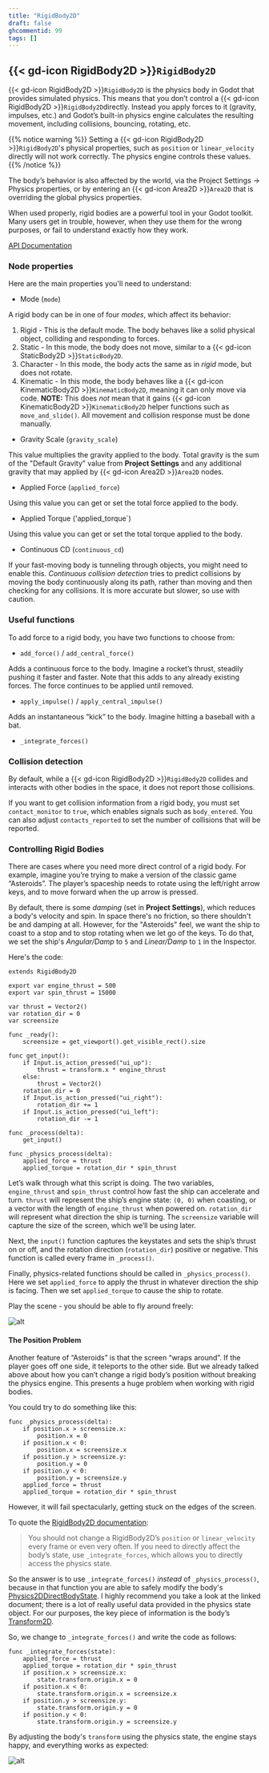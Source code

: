 ```yaml
---
title: "RigidBody2D"
draft: false
ghcommentid: 99
tags: []
---
```


## {{< gd-icon RigidBody2D >}}`RigidBody2D`

{{< gd-icon RigidBody2D >}}`RigidBody2D` is the physics body in Godot that provides simulated physics. This means that you don’t control a {{< gd-icon RigidBody2D >}}`RigidBody2D`directly. Instead you apply forces to it (gravity, impulses, etc.) and Godot’s built-in physics engine calculates the resulting movement, including collisions, bouncing, rotating, etc.

{{% notice warning %}}
Setting a {{< gd-icon RigidBody2D >}}`RigidBody2D`'s physical properties, such as `position` or `linear_velocity` directly will not work correctly. The physics engine controls these values.
{{% /notice %}}

The body’s behavior is also affected by the world, via the Project Settings -> Physics properties, or by entering an {{< gd-icon Area2D >}}`Area2D` that is overriding the global physics properties.

When used properly, rigid bodies are a powerful tool in your Godot toolkit. Many users get in trouble, however, when they use them for the wrong purposes, or fail to understand exactly how they work.

[API Documentation](https://docs.godotengine.org/en/stable/classes/class_rigidbody2d.html)

### Node properties

Here are the main properties you'll need to understand:

* Mode (`mode`)

A rigid body can be in one of four *modes*, which affect its behavior:

1. Rigid - This is the default mode. The body behaves like a solid physical object, colliding and responding to forces.
1. Static - In this mode, the body does not move, similar to a {{< gd-icon StaticBody2D >}}`StaticBody2D`.
1. Character - In this mode, the body acts the same as in *rigid* mode, but does not rotate.
1. Kinematic - In this mode, the body behaves like a {{< gd-icon KinematicBody2D >}}`KinematicBody2D`, meaning it can only move via code. **NOTE:** This does *not* mean that it gains {{< gd-icon KinematicBody2D >}}`KinematicBody2D` helper functions such as `move_and_slide()`. All movement and collision response must be done manually.

* Gravity Scale (`gravity_scale`)

This value multiplies the gravity applied to the body. Total gravity is the sum of the "Default Gravity" value from **Project Settings** and any additional gravity that may applied by {{< gd-icon Area2D >}}`Area2D` nodes.

* Applied Force (`applied_force`)

Using this value you can get or set the total force applied to the body.

* Applied Torque ('applied_torque`)

Using this value you can get or set the total torque applied to the body.

* Continuous CD (`continuous_cd`)

If your fast-moving body is tunneling through objects, you might need to enable this. *Continuous collision detection* tries to predict collisions by moving the body continuously along its path, rather than moving and then checking for any collisions. It is more accurate but slower, so use with caution.

### Useful functions

To add force to a rigid body, you have two functions to choose from:

* `add_force()` / `add_central_force()`

Adds a continuous force to the body. Imagine a rocket’s thrust, steadily pushing it faster and faster. Note that this adds to any already existing forces. The force continues to be applied until removed.

* `apply_impulse()` / `apply_central_impulse()`

Adds an instantaneous “kick” to the body. Imagine hitting a baseball with a bat.

* `_integrate_forces()`


### Collision detection

By default, while a {{< gd-icon RigidBody2D >}}`RigidBody2D` collides and interacts with other bodies in the space, it does not report those collisions.

If you want to get collision information from a rigid body, you must set `contact_monitor` to `true`, which enables signals such as `body_entered`. You can also adjust `contacts_reported` to set the number of collisions that will be reported.

### Controlling Rigid Bodies

There are cases where you need more direct control of a rigid body. For example, imagine you’re trying to make a version of the classic game “Asteroids”. The player’s spaceship needs to rotate using the left/right arrow keys, and to move forward when the up arrow is pressed.

By default, there is some *damping* (set in **Project Settings**), which reduces a body's velocity and spin. In space there's no friction, so there shouldn't be and damping at all. However, for the "Asteroids" feel, we want the ship to coast to a stop and to stop rotating when we let go of the keys. To do that, we set the ship's *Angular/Damp* to `5` and *Linear/Damp* to `1` in the Inspector.

Here's the code:

```gdscript
extends RigidBody2D

export var engine_thrust = 500
export var spin_thrust = 15000

var thrust = Vector2()
var rotation_dir = 0
var screensize

func _ready():
    screensize = get_viewport().get_visible_rect().size

func get_input():
    if Input.is_action_pressed("ui_up"):
        thrust = transform.x * engine_thrust
    else:
        thrust = Vector2()
    rotation_dir = 0
    if Input.is_action_pressed("ui_right"):
        rotation_dir += 1
    if Input.is_action_pressed("ui_left"):
        rotation_dir -= 1

func _process(delta):
    get_input()

func _physics_process(delta):
    applied_force = thrust
    applied_torque = rotation_dir * spin_thrust
```

Let’s walk through what this script is doing. The two variables, `engine_thrust` and `spin_thrust` control how fast the ship can accelerate and turn. `thrust` will represent the ship’s engine state: `(0, 0)` when coasting, or a vector with the length of `engine_thrust` when powered on. `rotation_dir` will represent what direction the ship is turning. The `screensize` variable will capture the size of the screen, which we’ll be using later.

Next, the `input()` function captures the keystates and sets the ship’s thrust on or off, and the rotation direction (`rotation_dir`) positive or negative. This function is called every frame in `_process()`.

Finally, physics-related functions should be called in `_physics_process()`. Here we set `applied_force` to apply the thrust in whatever direction the ship is facing. Then we set `applied_torque` to cause the ship to rotate.

Play the scene - you should be able to fly around freely:

![alt](/3.x/img/rigidbody_ship1.gif)

#### The Position Problem

Another feature of “Asteroids” is that the screen “wraps around”. If the player goes off one side, it teleports to the other side. But we already talked above about how you can’t change a rigid body’s position without breaking the physics engine. This presents a huge problem when working with rigid bodies.

You could try to do something like this:

```gdscript
func _physics_process(delta):
    if position.x > screensize.x:
        position.x = 0
    if position.x < 0:
        position.x = screensize.x
    if position.y > screensize.y:
        position.y = 0
    if position.y < 0:
        position.y = screensize.y
    applied_force = thrust
    applied_torque = rotation_dir * spin_thrust
```

However, it will fail spectacularly, getting stuck on the edges of the screen.

To quote the [RigidBody2D documentation](https://docs.godotengine.org/en/stable/classes/class_rigidbody2d.html):

> You should not change a RigidBody2D’s `position` or `linear_velocity` every frame or even very often. If you need to directly affect the body’s state, use `_integrate_forces`, which allows you to directly access the physics state.

So the answer is to use `_integrate_forces()` *instead* of `_physics_process()`, because in that function you are able to safely modify the body's [Physics2DDirectBodyState](http://docs.godotengine.org/en/stable/classes/class_physics2ddirectbodystate.html). I highly recommend you take a look at the linked document; there is a lot of really useful data provided in the physics state object. For our purposes, the key piece of information is the body’s [Transform2D](http://docs.godotengine.org/en/stable/classes/class_transform2d.html).

So, we change to `_integrate_forces()` and write the code as follows:

```gdscript
func _integrate_forces(state):
    applied_force = thrust
    applied_torque = rotation_dir * spin_thrust
    if position.x > screensize.x:
        state.transform.origin.x = 0
    if position.x < 0:
        state.transform.origin.x = screensize.x
    if position.y > screensize.y:
        state.transform.origin.y = 0
    if position.y < 0:
        state.transform.origin.y = screensize.y
```

By adjusting the body's `transform` using the physics state, the engine stays happy, and everything works as expected:

![alt](/3.x/img/rigidbody_ship2.gif)

<!-- #### Like video?

{{< youtube  >}} -->